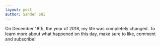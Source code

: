 ```yaml
---
layout: post
author: Sander Shi
---
```

On December 18th, the year of 2018, my life was completely changed. To learn more about what
happened on this day, make sure to like, comment and subscribe!